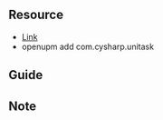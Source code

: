 ## Resource
* [Link](https://github.com/Cysharp/UniTask)
* openupm add com.cysharp.unitask

## Guide


## Note

